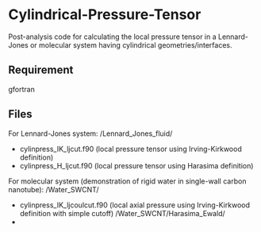 # Cylindrical-Pressure-Tensor
Post-analysis code for calculating the local pressure tensor in a Lennard-Jones or molecular system having cylindrical geometries/interfaces. 

## Requirement
gfortran

## Files
For Lennard-Jones system:
/Lennard_Jones_fluid/
- cylinpress_IK_ljcut.f90 (local pressure tensor using Irving-Kirkwood definition)
- cylinpress_H_ljcut.f90 (local pressure tensor using Harasima definition)

For molecular system (demonstration of rigid water in single-wall carbon nanotube):
/Water_SWCNT/
- cylinpress_IK_ljcoulcut.f90 (local axial pressure using Irving-Kirkwood definition with simple cutoff)
/Water_SWCNT/Harasima_Ewald/
- 

